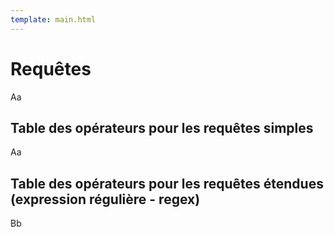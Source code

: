 ```yaml
---
template: main.html
---
```


<!-- ## Documentation actuelle -->

<!-- * `Documentation PTM` - [https://paris-timemachine.huma-num.fr/docs/topomine/](https://paris-timemachine.huma-num.fr/docs/topomine/){target="_blank"} -->

# Requêtes

Aa

## Table des opérateurs pour les requêtes simples

Aa

## Table des opérateurs pour les requêtes étendues (expression régulière - regex)

Bb
